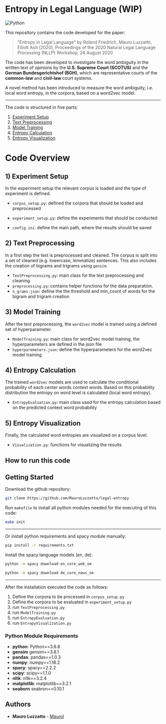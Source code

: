 
# Entropy in Legal Language (WIP)

![Python](https://img.shields.io/badge/python-v3.6+-blue.svg)
 
 <!-- [![Total Downloads](https://poser.pugx.org/phpunit/phpunit/downloads)](//packagist.org/packages/phpunit/phpunit) -->
 <!-- [![Build Status](https://travis.ibm.com/Mauro-Luzzatto/-Data-Modelling.svg?token=zmafNzx54WQZmTrFgEaV&branch=master)](https://travis.ibm.com/Mauro-Luzzatto/-Data-Modelling) -->

<!-- 
e.g

Add paper name in the small github repo box 

Tragin, M. & Vaulot, D. 2019. Novel diversity within marine Mamiellophyceae (Chlorophyta) unveiled by metabarcoding. Sci. Rep. 9:5190. https://www.nature.com/articles/s41598-019-41680-6
 -->


<!-- Code for use in measuring the sophistication of political text

“Measuring and Explaining Political Sophistication Through Textual Complexity” by Kenneth Benoit, Kevin Munger, and Arthur Spirling. This package is built on quanteda.
 -->

This repository contains the code developed for the paper:

> "Entropy in Legal Language" by Roland Friedrich, Mauro Luzzatto, Elliott Ash (2020), Proceedings of the 2020 Natural Legal Language Processing (NLLP) Workshop, 24 August 2020


The code has been developed to investigate the word ambiguity in the written text of opinions by the **U.S. Supreme Court (SCOTUS)** and the **German Bundesgerichtshof (BGH)**, which are representative courts of the **common-law** and **civil-law** court systems. 


A novel method has been introduced to measure the word ambiguity, i.e. local word entropy, in the corpora, based on a word2vec model. 

<!-- Word embeddings are used to calculate the conditional probability of the context words of all corpus words, based on this distribution the entropy is calculated per word level and then aggregated to corpus level -->

<!-- We use the measure to investigate entropy in the written text of opinions published by the U.S. Supreme Court
(SCOTUS) and the German Bundesgerichtshof (BGH), representative courts of the common-law and civil-law
court systems respectively. -->

<!-- To account for language difference between German (BGH) and English (U.S. Supreme Court), the entropy of two non-legal corpus translations (EuroParl) have been calculated for comparison as well.  -->

---

The code is structured in five parts:

<!-- (make links) -->
1) [Experiment Setup](#1-experiment-setup)
2) [Text Preprocessing](#2-text-preprocessing)
3) [Model Training](#3-model-training)
4) [Entropy Calculation](#4-entropy-calculation)
5) [Entropy Visualization](#5-entropy-visualization)


# Code Overview


## 1) Experiment Setup
In the experiment setup the relevant corpus is loaded and the type of experiment is defined.
- `corpus_setup.py`: defined the corpora that should be loaded and preprocessed
<!-- * `name_of_folder = 'EuroParl' # a folder with this name will be created`
* `filename = 'EuroParl_filename.csv'  # documents should be separated by row`
* `pathLoad = r'path\to\file'`
* `language = 'de'`
* `delimiter = ','  # used for loading the text`
* `column_name = 'content'` -->
- `experiment_setup.py`: define the experiments that should be conducted
<!-- [update] -->
- `config.ini`: define the main path, where the results should be saved

<!-- *  `main = path\to\folder` -->
<!-- *  test 1
*  {"threshold_bigram": 10, "threshold_trigram": 40, "min_count": 20}
 -->



<!-- * "epochs": 30
* "min_count": 20 
* "window": 2
* "size": 300 
* "workers": 3 
* "hs": 1 
* "sg": 1 
* "negative": 0 -->



## 2) Text Preprocessing
In a first step the text is preprocessed and cleaned. The corpus is split into a set of cleaned (e.g. lowercase, lemmatize) sentences. This also includes the creation of bigrams and trigrams using `gensim`.

- `TextPreprocessing.py`: main class for the text preprocessing and cleaning
- `preprocessing.py`: contains helper functions for the data preparation.
- `n_grams.json`: define the the threshold and min_count of words for the bigram and trigram creation


<!-- Bootstrapping:
* `create_index_list` = True   
* `bootstrapping` = False # bootstrapp the sentences    
* `num_corpus` = 1 # set the numer of corpora (relevant for bootstrapping)
* `sampling_size` = None  # downsample the number of sentences extracted from the corpus

Text cleaning:
* `lemmatize` = False
* `lowercase` = False    

Further options:
* `save` = True
* `plot` = True
* `load` = False # load sentences -->


## 3) Model Training
After the text preprocessing, the `word2vec` model is trained using a defined set of hyperparameter.
* `ModelTraining.py`: main class for word2vec model training, the hyperparameters are defined in the json file
* `hyperparemeters.json`: define the hyperparameters for the word2vec model training

<!-- Experiment:
* `experiment_name` = 'final_roland'

Futher options:
* `plot` = True
* `evaluate` = True
* `shuffle` = True
* `save` = True
     -->


<!--  -->

## 4) Entropy Calculation 
The trained `word2vec` models are used to calculate the conditional probability of each center words context words. Based on this probability distribution the entropy on word level is calculated (local word entropy). <!-- Next to the pre-build `
predict_output()` method, an adapted method based on `negative sampling` has been implemented -->

- `EntropyEvaluation.py`: main class used for the entropy calculation based on the predicted context word probability

<!--  -->

## 5) Entropy Visualization 
Finally, the calculated word entropies are visualized on a corpus level.

- `Visualization.py`: functions for visualizing the results






## How to run this code


## Getting Started 
Download the github repository:
```bash
git clone https://github.com/MauroLuzzatto/legal-entropy
```
Run `makefile` to install all python modules needed for the executing of this code:
```bash
make init
```
---
Or install python requirements and spacy module manually:
```bash
pip install -r requirements.txt
```
Install the spacy language models (en, de):
```bash
python -m spacy download en_core_web_sm
```
```bash
python -m spacy download de_core_news_sm
```
---

After the installation executed the code as follows:

1) Define the corpora to be processed in `corpus_setup.py`
2) Define the corpora to be evaluated in `experiment_setup.py`
3) run `TextPreprocessing.py`
4) run `ModelTraining.py`
5) run `EntropyEvaluation.py`
6) run `EntropyVisualization.py`


### Python Module Requirements
- **python**: Python==3.6.8
- **gensim** gensim==3.8.1
- **pandas**: pandas==1.0.3
- **numpy**: numpy==1.18.2
- **spacy**: spacy==2.2.2
- **scipy**: scipy==1.1.0
- **nltk**: nltk==3.2.4
- **matplotlib**: matplotlib==3.2.1
- **seaborn** seabron==0.10.1




<!-- ## Getting Started

## Download the European Parliament Proceedings Parallel Corpus

1) Set the main folder name (main path) in the `gensim_preprocessing.py` and `gensim_model_training.py` files:
```python
pathMain = r'path/to/LegalEntropy' 
```
 -->
<!-- 
2) Set name of files to be **automatically** downloaded from the webiste [European Parliament Proceedings Parallel Corpus 1996-2011](https://www.statmt.org/europarl/):

```python
    # set the filename of the European Parliament Proceedings Parallel Corpus of choice
    data = 'it-en.tgz' # e.g. 'fr-en.tgz'
``` -->

<!-- The following parallel corpora (english and second language) are available:

| Filename | Date | Size |
| ------ | ------ | ------ |
|   bg-en.tgz	| 2012-05-16 02:28 	| 41M |	 
|	cs-en.tgz	| 2012-05-16 02:28 	| 59M |	 
|	da-en.tgz	| 2012-05-16 02:29 	| 179M |	 
|	de-en.tgz	| 2012-05-16 02:30 	| 189M |  
 |	el-en.tgz	| 2012-05-16 02:31 	| 144M |	 
|	es-en.tgz	| 2012-05-16 02:32 	| 186M |	 
|	et-en.tgz	| 2012-05-16 02:33 	| 57M  |	 
|	fi-en.tgz	| 2012-05-16 02:34 	| 178M |	 
|	fr-en.tgz	| 2012-05-16 02:35 	| 193M |	 
|	hu-en.tgz	| 2012-05-16 02:35 	| 59M |	 
|	it-en.tgz	| 2012-05-16 02:36 	| 188M |	 
|	lt-en.tgz	| 2012-05-16 02:36 	| 56M |	 
|	lv-en.tgz	| 2012-05-16 02:37 	| 56M |	 
|	nl-en.tgz	| 2012-05-16 02:38 	| 190M |	 
|	pl-en.tgz	| 2012-05-16 02:38 	| 59M |	 
|	pt-en.tgz	| 2012-05-16 02:39 	| 189M |	 
|	ro-en.tgz	| 2012-05-16 02:40 	| 36M |	 
|	sk-en.tgz	| 2012-05-16 02:40 	| 59M |	 
|	sl-en.tgz	| 2012-05-16 02:40 	| 54M |	 
|	sv-en.tgz	| 2012-05-16 02:41 	| 170M |	 
|	tools.tgz	| 2012-05-16 03:41 	| 8.5K |	  -->



<!-- 
## References
* Gensim:
* EuroParl Corpora: https://www.statmt.org/europarl/v7 -->
<!-- * Set name of files to be **automatically** downloaded from the webiste [European Parliament Proceedings Parallel Corpus 1996-2011](https://www.statmt.org/europarl/): -->

## Authors
* **Mauro Luzzatto** - [Maurol](https://github.com/MauroLuzzatto)

